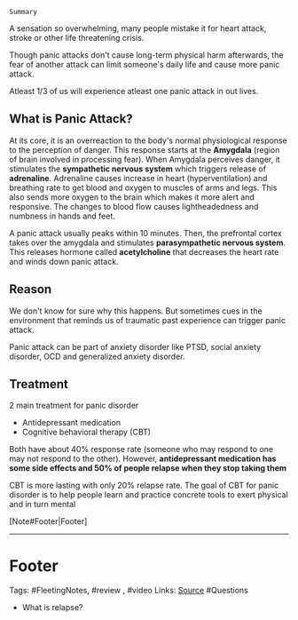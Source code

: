 `Summary`

A sensation so overwhelming, many people mistake it for heart attack, stroke or other life threatening crisis. 

Though panic attacks don't cause long-term physical harm afterwards, the fear of another attack can limit someone's daily life and cause more panic attack.

Atleast 1/3 of us will experience atleast one panic attack in out lives. 

## What is Panic Attack?
At its core, it is an overreaction to the body's  normal physiological response to the perception of danger. This response starts at the **Amygdala** (region of brain involved in processing fear). When Amygdala perceives danger, it stimulates the **sympathetic nervous system** which triggers release of **adrenaline**. Adrenaline causes increase  in heart (hyperventilation) and breathing rate to get blood and oxygen to muscles of arms and legs. This also sends more oxygen to the brain which makes it more alert and responsive. The changes to blood flow causes lightheadedness and numbness in hands and feet. 

A panic attack usually peaks within 10 minutes. Then, the prefrontal cortex takes over the amygdala and stimulates **parasympathetic nervous system**. This releases hormone called **acetylcholine** that decreases the heart rate and winds down panic attack. 

## Reason
We don't know for sure why this happens. But sometimes cues in the environment that reminds us of traumatic past experience can trigger panic attack. 

Panic attack can be part of anxiety disorder like PTSD, social anxiety disorder, OCD and generalized anxiety disorder. 

## Treatment
2 main treatment for panic disorder
- Antidepressant medication
- Cognitive behavioral therapy (CBT)

Both have about 40% response rate (someone who may respond to one may not respond to the other). However, **antidepressant medication has some side effects and 50% of people relapse when they stop taking them** 

CBT is more lasting with only 20% relapse rate. The goal of CBT for panic disorder is to help people learn and practice concrete tools to exert physical and in turn mental 



[Note#Footer|Footer]

---
# Footer
Tags: #FleetingNotes, #review , #video
Links: 
[Source](https://www.youtube.com/watch?edufilter=NULL&t=78s&v=IzFObkVRSV0&ab_channel=TED-Ed)
#Questions
- What is relapse?
<!--stackedit_data:
eyJoaXN0b3J5IjpbLTEwMDcyNDU3NzIsLTc0MDM5NTg3MiwtMT
YxNTUxMjI3XX0=
-->